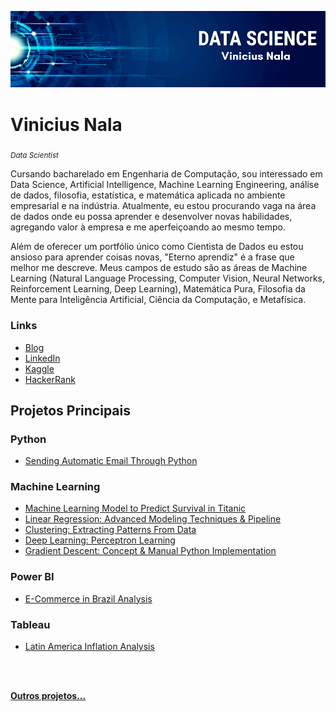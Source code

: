 <p align="center">
  <img src="banner_.png" >
</p>

# Vinicius Nala
<sub>*Data Scientist*</sub>
 
Cursando bacharelado em Engenharia de Computação, sou interessado em Data Science, Artificial Intelligence, Machine Learning Engineering, análise de dados, filosofia, estatística, e matemática aplicada no ambiente empresarial e na indústria. Atualmente, eu estou procurando vaga na área de dados onde eu possa aprender e desenvolver novas habilidades, agregando valor à empresa e me aperfeiçoando ao mesmo tempo.

Além de oferecer um portfólio único como Cientista de Dados eu estou ansioso para aprender coisas novas, "Eterno aprendiz" é a frase que melhor me descreve. Meus campos de estudo são as áreas de Machine Learning (Natural Language Processing, Computer Vision, Neural Networks, Reinforcement Learning, Deep Learning), Matemática Pura, Filosofia da Mente para Inteligência Artificial, Ciência da Computação, e Metafísica.


### Links

 - [Blog](https://medium.com/@viniciusnala)
 - [LinkedIn](https://www.linkedin.com/in/vinicius-nala-4b282a228/) 
 - [Kaggle](https://www.kaggle.com/viniciusnalasantos)
 - [HackerRank](https://www.hackerrank.com/vinicius_nala?hr_r=)

## Projetos Principais

### Python

 - [Sending Automatic Email Through Python ](https://github.com/ViniciusNalaSantos/Python_Email_Bot)

### Machine Learning
 - [Machine Learning Model to Predict Survival in Titanic](https://github.com/ViniciusNalaSantos/ML_TitanicAlgoritm)
 - [Linear Regression: Advanced Modeling Techniques & Pipeline](https://github.com/ViniciusNalaSantos/ML_HousePricesAlgoritm)
 - [Clustering: Extracting Patterns From Data](https://github.com/ViniciusNalaSantos/ML_ClusterAlgoritm)
 - [Deep Learning: Perceptron Learning](https://github.com/ViniciusNalaSantos/DL_Perceptron_Learning)
 - [Gradient Descent: Concept & Manual Python Implementation](https://github.com/ViniciusNalaSantos/ML_Gradient_Descent)

### Power BI
 - [E-Commerce in Brazil Analysis](https://app.powerbi.com/view?r=eyJrIjoiNTNlMDVjNTQtNTkyNy00YTdkLTk5ZmMtZWUzMzY4MWRmMTJjIiwidCI6IjExZGJiZmUyLTg5YjgtNDU0OS1iZTEwLWNlYzM2NGU1OTU1MSIsImMiOjR9)
 
### Tableau
 - [Latin America Inflation Analysis](https://public.tableau.com/app/profile/vinicius.nala/viz/LatinAmericaInflationAnalysis/Painel2#1)

<br>
<br>

**[Outros projetos...](https://github.com/ViniciusNalaSantos?tab=repositories)**
